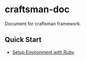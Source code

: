 # craftsman-doc
Document for craftsman framework.

## Quick Start

* [Setup Environment with Ruby](setup-environment-ruby-win.md)
